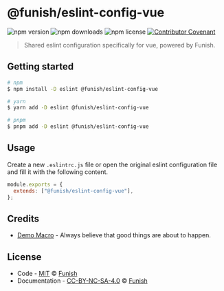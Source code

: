 # @funish/eslint-config-vue

![npm version](https://img.shields.io/npm/v/@funish/eslint-config-vue)
![npm downloads](https://img.shields.io/npm/dw/@funish/eslint-config-vue)
![npm license](https://img.shields.io/npm/l/@funish/eslint-config-vue)
[![Contributor Covenant](https://img.shields.io/badge/Contributor%20Covenant-2.1-4baaaa.svg)](https://www.contributor-covenant.org/version/2/1/code_of_conduct/)

> Shared eslint configuration specifically for vue, powered by Funish.

## Getting started

```bash
# npm
$ npm install -D eslint @funish/eslint-config-vue

# yarn
$ yarn add -D eslint @funish/eslint-config-vue

# pnpm
$ pnpm add -D eslint @funish/eslint-config-vue
```

## Usage

Create a new `.eslintrc.js` file or open the original eslint configuration file and fill it with the following content.

```js
module.exports = {
  extends: ["@funish/eslint-config-vue"],
};
```

## Credits

- [Demo Macro](https://github.com/DemoMacro) - Always believe that good things are about to happen.

## License

- Code - [MIT](LICENSE) &copy; [Funish](https://funish.net/)
- Documentation - [CC-BY-NC-SA-4.0](https://creativecommons.org/licenses/by-nc-sa/4.0/) &copy; [Funish](https://funish.net/)
